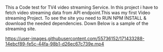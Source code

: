  This a Code test for TV4 video streaming Service. In this project i have to fetch video streaming data from API endpoint.This was my first Video streaming Project. To see the site you need to RUN NPM INSTALL & download the needed dependencies. Down Below is a sample of the streaming site.   





https://user-images.githubusercontent.com/55736152/171433288-14ebcf89-fe5c-44fa-98b1-d26ec67c739e.mp4


